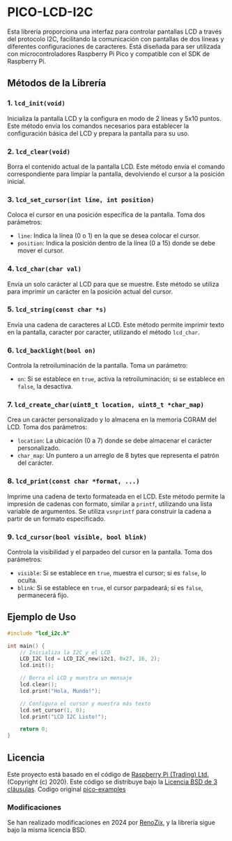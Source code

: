 # PICO-LCD-I2C

Esta librería proporciona una interfaz para controlar pantallas LCD a través del protocolo I2C, facilitando la comunicación con pantallas de dos líneas y diferentes configuraciones de caracteres. Está diseñada para ser utilizada con microcontroladores Raspberry Pi Pico y compatible con el SDK de Raspberry Pi.

## Métodos de la Librería

### 1. `lcd_init(void)`

Inicializa la pantalla LCD y la configura en modo de 2 líneas y 5x10 puntos. Este método envía los comandos necesarios para establecer la configuración básica del LCD y prepara la pantalla para su uso.

### 2. `lcd_clear(void)`

Borra el contenido actual de la pantalla LCD. Este método envía el comando correspondiente para limpiar la pantalla, devolviendo el cursor a la posición inicial.

### 3. `lcd_set_cursor(int line, int position)`

Coloca el cursor en una posición específica de la pantalla. Toma dos parámetros:
- `line`: Indica la línea (0 o 1) en la que se desea colocar el cursor.
- `position`: Indica la posición dentro de la línea (0 a 15) donde se debe mover el cursor.

### 4. `lcd_char(char val)`

Envía un solo carácter al LCD para que se muestre. Este método se utiliza para imprimir un carácter en la posición actual del cursor.

### 5. `lcd_string(const char *s)`

Envía una cadena de caracteres al LCD. Este método permite imprimir texto en la pantalla, caracter por caracter, utilizando el método `lcd_char`.

### 6. `lcd_backlight(bool on)`

Controla la retroiluminación de la pantalla. Toma un parámetro:
- `on`: Si se establece en `true`, activa la retroiluminación; si se establece en `false`, la desactiva.

### 7. `lcd_create_char(uint8_t location, uint8_t *char_map)`

Crea un carácter personalizado y lo almacena en la memoria CGRAM del LCD. Toma dos parámetros:
- `location`: La ubicación (0 a 7) donde se debe almacenar el carácter personalizado.
- `char_map`: Un puntero a un arreglo de 8 bytes que representa el patrón del carácter.

### 8. `lcd_print(const char *format, ...)`

Imprime una cadena de texto formateada en el LCD. Este método permite la impresión de cadenas con formato, similar a `printf`, utilizando una lista variable de argumentos. Se utiliza `vsnprintf` para construir la cadena a partir de un formato especificado.

### 9. `lcd_cursor(bool visible, bool blink)`

Controla la visibilidad y el parpadeo del cursor en la pantalla. Toma dos parámetros:
- `visible`: Si se establece en `true`, muestra el cursor; si es `false`, lo oculta.
- `blink`: Si se establece en `true`, el cursor parpadeará; si es `false`, permanecerá fijo.

## Ejemplo de Uso

```c
#include "lcd_i2c.h"

int main() {
    // Inicializa la I2C y el LCD
    LCD_I2C lcd = LCD_I2C_new(i2c1, 0x27, 16, 2);
    lcd.init();

    // Borra el LCD y muestra un mensaje
    lcd.clear();
    lcd.print("Hola, Mundo!");

    // Configura el cursor y muestra más texto
    lcd.set_cursor(1, 0);
    lcd.print("LCD I2C Listo!");

    return 0;
}
```

## Licencia
Este proyecto está basado en el código de [Raspberry Pi (Trading) Ltd.](https://www.raspberrypi.org) (Copyright (c) 2020). Este código se distribuye bajo la [Licencia BSD de 3 cláusulas](https://opensource.org/licenses/BSD-3-Clause).
Codigo original [pico-examples](https://github.com/raspberrypi/pico-examples/tree/develop/i2c/lcd_1602_i2c)
### Modificaciones
Se han realizado modificaciones en 2024 por [RenoZix](tu_github_url), y la librería sigue bajo la misma licencia BSD. 
